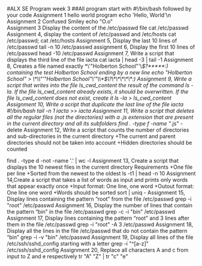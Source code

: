 #ALX SE Program
week 3
##All program start with #!/bin/bash followed by your code
Assignment 1 
hello world program
echo 'Hello, World'\n
Assignment 2
Confused Smiley
echo "O.o"\
Assignment 3 Display the content of the /etc/passwd file
cat /etc/passwd
Assignment 4, display the content of /etc/passwd and /etc/hosts
cat /etc/passwd; cat /etc/hosts
Assignment 5, Display the last 10 lines of /etc/passwd
tail -n 10 /etc/passwd
assignment 6, Display the first 10 lines of /etc/passwd
head -10 /etc/passwd
Assignment 7, Write a script that displays the third line of the file iacta
cat iacta | head -3 | tail -1
Assignment 8, Creates a file named exactly \*\\'"Holberton School"\'\\*$\?\*\*\*\*\*:) containing the test Holberton School ending by a new line
echo "Holberton School" > \\\*\\\\"'\"Holberton School\"\\'"\\\\\*\$\\\?\\\*\\\*\\\*\\\*\\\*\:\)
Assignment  9, Write a script that writes into the file ls_cwd_content the result of the command ls -la. If the file ls_cwd_content already exists, it should be overwritten. If the file ls_cwd_content does not exist, create it
ls -la > ls_cwd_content
Assignment 10, Write a script that duplicate the last line of the file iacta
#!/bin/bash
tail -n 1 iacta >> iacta
Assignment 11, Write a script that deletes all the regular files (not the directories) with a .js extension that are present in the current directory and all its subfolders
find . -type f -name "*.js" -delete
Assignment 12, Write a script that counts the number of directories and sub-directories in the current directory
 +The current and parent directories should not be taken into account
 +Hidden directories should be counted
 
 find . -type d -not -name '.' | wc -l
Assignment 13, Create a script that displays the 10 newest files in the current directory
Requirements
+One file per line
+Sorted from the newest to the oldest
ls -t1 | head -n 10
Assignment 14,Create a script that takes a list of words as input and prints only words that appear exactly once
+Input format: One line, one word
+Outout format: One line one word
+Words should be sorted
sort | uniq -
Assignment 15, Display lines containing the pattern “root” from the file /etc/passwd
grep -i "root" /etc/passwd
Assignment 16, Display the number of lines that contain the pattern “bin” in the file /etc/passwd
grep -c -i "bin" /etc/passwd
Assignment 17, Display lines containing the pattern “root” and 3 lines after them in the file /etc/passwd
grep -i "root" -A 3 /etc/passwd
Assignment 18, Display all the lines in the file /etc/passwd that do not contain the pattern “bin”
grep -i -v "bin" /etc/passwd
Assignment 19, Display all lines of the file /etc/ssh/sshd_config starting with a letter
grep -i "^[a-z]" /etc/ssh/sshd_config
Assignment 20, Replace all characters A and c from input to Z and e respectively
tr "A" "Z" | tr "c" "e"
